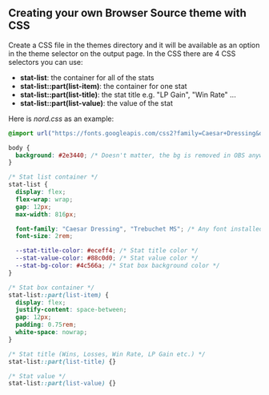 
## Creating your own Browser Source theme with CSS

Create a CSS file in the themes directory and it will be available as an option in the theme selector on the output page. In the CSS there are 4 CSS selectors you can use:

- **stat-list**: the container for all of the stats
- **stat-list::part(list-item)**: the container for one stat
- **stat-list::part(list-title)**: the stat title e.g. "LP Gain", "Win Rate" ...
- **stat-list::part(list-value)**: the value of the stat

Here is *nord.css* as an example:
```css
@import url("https://fonts.googleapis.com/css2?family=Caesar+Dressing&display=swap");

body {
  background: #2e3440; /* Doesn't matter, the bg is removed in OBS anyway */
}

/* Stat list container */
stat-list {
  display: flex;
  flex-wrap: wrap;
  gap: 12px;
  max-width: 816px;

  font-family: "Caesar Dressing", "Trebuchet MS"; /* Any font installed on the system works */
  font-size: 2rem;

  --stat-title-color: #eceff4; /* Stat title color */
  --stat-value-color: #88c0d0; /* Stat value color */
  --stat-bg-color: #4c566a; /* Stat box background color */
}

/* Stat box container */
stat-list::part(list-item) {
  display: flex;
  justify-content: space-between;
  gap: 12px;
  padding: 0.75rem;
  white-space: nowrap;
}

/* Stat title (Wins, Losses, Win Rate, LP Gain etc.) */
stat-list::part(list-title) {}

/* Stat value */
stat-list::part(list-value) {}
```